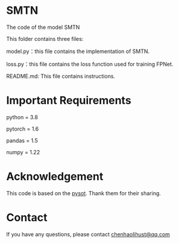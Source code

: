 # SMTN
The code of the model SMTN

This folder contains three files:

model.py：this file contains the implementation of SMTN.

loss.py：this file contains the loss function used for training FPNet.

README.md: This file contains instructions.

# Important Requirements 

python = 3.8

pytorch = 1.6

pandas = 1.5

numpy = 1.22

# Acknowledgement

This code is based on the [pysot](https://github.com/STVIR/pysot). Thank them for their sharing.

# Contact

If you have any questions, please contact chenhaolihust@qq.com
